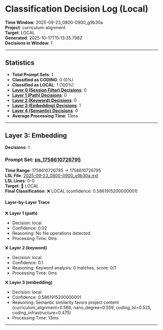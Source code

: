 # Classification Decision Log (Local)

**Time Window**: 2025-09-23_0800-0900_g9b30a<br>
**Project**: curriculum-alignment<br>
**Target**: LOCAL<br>
**Generated**: 2025-10-17T15:13:35.798Z<br>
**Decisions in Window**: 1

---

## Statistics

- **Total Prompt Sets**: 1
- **Classified as CODING**: 0 (0%)
- **Classified as LOCAL**: 1 (100%)
- **[Layer 0 (Session Filter) Decisions](#layer-0-session-filter)**: 0
- **[Layer 1 (Path) Decisions](#layer-1-path)**: 0
- **[Layer 2 (Keyword) Decisions](#layer-2-keyword)**: 0
- **[Layer 3 (Embedding) Decisions](#layer-3-embedding)**: 1
- **[Layer 4 (Semantic) Decisions](#layer-4-semantic)**: 0
- **Average Processing Time**: 13ms

---

## Layer 3: Embedding

**Decisions**: 1

### Prompt Set: [ps_1758610726795](../../history/2025-09-23_0800-0900_g9b30a.md#ps_1758610726795)

**Time Range**: 1758610726795 → 1758610726795<br>
**LSL File**: [2025-09-23_0800-0900_g9b30a.md](../../history/2025-09-23_0800-0900_g9b30a.md#ps_1758610726795)<br>
**LSL Lines**: 0-0<br>
**Target**: 📍 LOCAL<br>
**Final Classification**: ❌ LOCAL (confidence: 0.5861915200000001)

#### Layer-by-Layer Trace

❌ **Layer 1 (path)**
- Decision: local
- Confidence: 0.02
- Reasoning: No file operations detected
- Processing Time: 0ms

❌ **Layer 2 (keyword)**
- Decision: local
- Confidence: 0.1
- Reasoning: Keyword analysis: 0 matches, score: 0/1
- Processing Time: 0ms

❌ **Layer 3 (embedding)**
- Decision: local
- Confidence: 0.5861915200000001
- Reasoning: Semantic similarity favors project content (curriculum_alignment=0.566, nano_degree=0.559, coding_lsl=0.525, coding_infrastructure=0.475)
- Processing Time: 13ms

---

